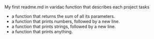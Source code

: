 My first readme.md in varidac function that describes each project tasks
- a function that returns the sum of all its parameters.
- a function that prints numbers, followed by a new line.
- a function that prints strings, followed by a new line.
- a function that prints anything.
